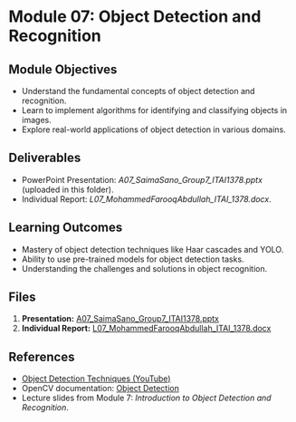 # Module 07: Object Detection and Recognition

## **Module Objectives**
- Understand the fundamental concepts of object detection and recognition.
- Learn to implement algorithms for identifying and classifying objects in images.
- Explore real-world applications of object detection in various domains.

## **Deliverables**
- PowerPoint Presentation: *A07_SaimaSano_Group7_ITAI1378.pptx* (uploaded in this folder).
- Individual Report: *L07_MohammedFarooqAbdullah_ITAI_1378.docx*.

## **Learning Outcomes**
- Mastery of object detection techniques like Haar cascades and YOLO.
- Ability to use pre-trained models for object detection tasks.
- Understanding the challenges and solutions in object recognition.

## **Files**
1. **Presentation:** [A07_SaimaSano_Group7_ITAI1378.pptx](./A07_SaimaSano_Group7_ITAI1378.pptx)
2. **Individual Report:** [L07_MohammedFarooqAbdullah_ITAI_1378.docx](./L07_MohammedFarooqAbdullah_ITAI_1378.docx)

## **References**
- [Object Detection Techniques (YouTube)](https://www.youtube.com/...)
- OpenCV documentation: [Object Detection](https://docs.opencv.org/...)
- Lecture slides from Module 7: *Introduction to Object Detection and Recognition*.
